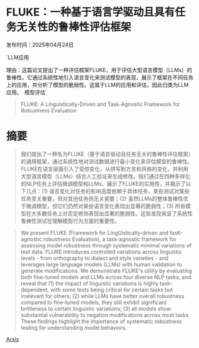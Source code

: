 # FLUKE：一种基于语言学驱动且具有任务无关性的鲁棒性评估框架

发布时间：2025年04月24日

`LLM应用

理由：这篇论文提出了一种评估框架FLUKE，用于评估大型语言模型（LLMs）的鲁棒性。它通过系统性地引入语言变化来测试模型的表现，展示了框架在不同任务上的应用，并分析了模型的脆弱性。这属于LLM的应用和评估，因此归类为LLM应用。` `模型评估`

> FLUKE: A Linguistically-Driven and Task-Agnostic Framework for Robustness Evaluation

# 摘要

> 我们提出了一种名为FLUKE（基于语言驱动且任务无关的鲁棒性评估框架）的通用框架，通过系统性地对测试数据进行最小变化来评估模型的鲁棒性。FLUKE在语言层面引入了受控变化，从拼写到方言和风格的变化，并利用大型语言模型（LLMs）结合人工验证来生成修改。我们通过在四种多样化的NLP任务上评估微调模型和LLMs，展示了FLUKE的实用性，并揭示了以下几点：(1) 语言变化对任务的影响高度依赖于具体任务，某些测试对某些任务至关重要，但对其他任务则无关紧要；(2) 虽然LLMs的整体鲁棒性优于微调模型，但它们仍然对某些语言变化表现出显著的脆弱性；(3) 所有模型在大多数任务上对否定修饰表现出显著的脆弱性。这些发现突显了系统性鲁棒性测试在理解模型行为方面的重要性。

> We present FLUKE (Framework for LingUistically-driven and tasK-agnostic robustness Evaluation), a task-agnostic framework for assessing model robustness through systematic minimal variations of test data. FLUKE introduces controlled variations across linguistic levels - from orthography to dialect and style varieties - and leverages large language models (LLMs) with human validation to generate modifications. We demonstrate FLUKE's utility by evaluating both fine-tuned models and LLMs across four diverse NLP tasks, and reveal that (1) the impact of linguistic variations is highly task-dependent, with some tests being critical for certain tasks but irrelevant for others; (2) while LLMs have better overall robustness compared to fine-tuned models, they still exhibit significant brittleness to certain linguistic variations; (3) all models show substantial vulnerability to negation modifications across most tasks. These findings highlight the importance of systematic robustness testing for understanding model behaviors.

[Arxiv](https://arxiv.org/abs/2504.17311)